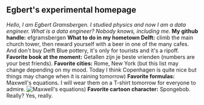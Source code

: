 ## Egbert's experimental homepage
*Hello, I am Egbert Gramsbergen. I studied physics and now I am a data engineer. What is a data engineer? Nobody knows, including me.*
**My github handle:** efgramsbergen
**What to do in my hometown Delft:** climb the main church tower, then reward yourself with a beer in one of the many cafes. And don't buy Delft Blue pottery, it's only for tourists and it's a ripoff.
**Favorite book at the moment:** Getallen zijn je beste vrienden (numbers are your best friends).
**Favorite cities:** Rome, New York (but this list may change depending on my mood. Today I think Copenhagen is quite nice but things may change when it is raining tomorrow)
**Favorite formulas:** Maxwell's equations. I will wear them on a T-shirt tomorrow for everyone to admire.
![Maxwell's equations)](http://www.maxwells-equations.com/maxwells-equations.gif)
**Favorite cartoon character:** Spongebob. Really? Yes, really.

